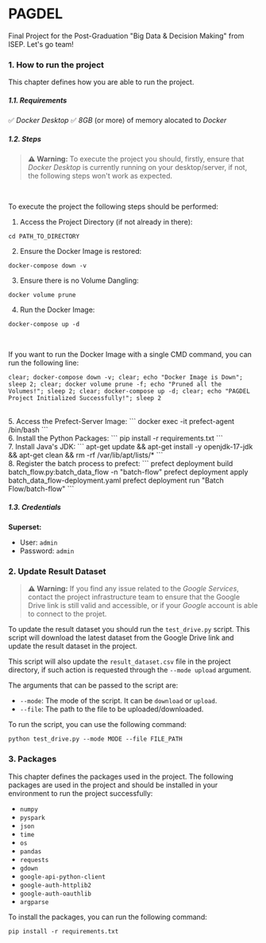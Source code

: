 # PAGDEL

Final Project for the Post-Graduation "Big Data &amp; Decision Making" from ISEP. 
Let's go team!
<br>

### 1. How to run the project

This chapter defines how you are able to run the project.

##### 1.1. Requirements
✅ *Docker Desktop*
✅ *8GB* (or more) of memory alocated to *Docker*

##### 1.2. Steps

>**⚠️ Warning:** To execute the project you should, firstly, ensure that *Docker  Desktop* is currently running on your desktop/server, if not, the following steps won't work as expected.

<br>

To execute the project the following steps should be performed:

1. Access the Project Directory (if not already in there):
```
cd PATH_TO_DIRECTORY
```

2. Ensure the Docker Image is restored:
```
docker-compose down -v
```

3. Ensure there is no Volume Dangling:
```
docker volume prune
```

4. Run the Docker Image:
```
docker-compose up -d  
```

<br>

If you want to run the Docker Image with a single CMD command, you can run the following line:
```
clear; docker-compose down -v; clear; echo "Docker Image is Down"; sleep 2; clear; docker volume prune -f; echo "Pruned all the Volumes!"; sleep 2; clear; docker-compose up -d; clear; echo "PAGDEL Project Initialized Successfully!"; sleep 2
``` 

<br>
5. Access the Prefect-Server Image:
```
docker exec -it prefect-agent /bin/bash      
```

<br>
6. Install the Python Packages:
```
pip install -r requirements.txt
```

<br>
7. Install Java's JDK:
```
apt-get update && apt-get install -y openjdk-17-jdk && apt-get clean && rm -rf /var/lib/apt/lists/*
```

<br>
8. Register the batch process to prefect:
```
prefect deployment build batch_flow.py:batch_data_flow -n "batch-flow"
prefect deployment apply batch_data_flow-deployment.yaml
prefect deployment run "Batch Flow/batch-flow"
```

<br>

##### 1.3. Credentials
**Superset:**
- User: `admin`
- Password: `admin`



### 2. Update Result Dataset

>**⚠️ Warning:** If you find any issue related to the *Google Services*, contact the project infrastructure team to ensure that the Google Drive link is still valid and accessible, or if your *Google* account is able to connect to the projet.

To update the result dataset you should run the `test_drive.py` script.
This script will download the latest dataset from the Google Drive link and update the result dataset in the project.

This script will also update the `result_dataset.csv` file in the project directory, if such action is requested through the `--mode upload` argument.

The arguments that can be passed to the script are:
- `--mode`: The mode of the script. It can be `download` or `upload`.
- `--file`: The path to the file to be uploaded/downloaded.

To run the script, you can use the following command:
```
python test_drive.py --mode MODE --file FILE_PATH
```



### 3. Packages

This chapter defines the packages used in the project.
The following packages are used in the project and should be installed in your environment to run the project successfully:

- `numpy`
- `pyspark`
- `json`
- `time`
- `os`
- `pandas`
- `requests`
- `gdown`
- `google-api-python-client` 
- `google-auth-httplib2` 
- `google-auth-oauthlib`
- `argparse`

To install the packages, you can run the following command:
```
pip install -r requirements.txt
```